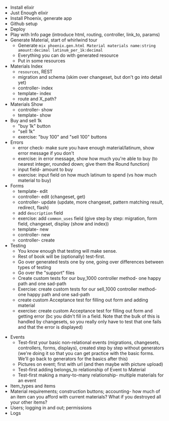 * Install elixir
* Just Enough elixir
* Install Phoenix, generate app
* Github setup
* Deploy
* Play with Info page (introduce html, routing, controller, link_to, params)
* Generate Material, start of whirlwind tour
  * Generate `mix phoenix.gen.html Material materials name:string amount:decimal latinum_per_1k:decimal`
  * Everything you can do with generated resource
  * Put in some resources
* Materials Index
  * `resources`, REST
  * migration and schema (skim over changeset, but don't go into detail yet)
  * controller- index
  * template- index
  * route and X_path?
* Materials Show
  * controller- show
  * template- show
* Buy and sell 1k
  * "buy 1k" button
  * "sell 1k"
  * exercise: "buy 100" and "sell 100" buttons
* Errors
  * error check- make sure you have enough material/latinum, show error message if you don't
  * exercise: in error message, show how much you're able to buy (to nearest integer, rounded down; give them the Round function)
  * input field- amount to buy
  * exercise: input field on how much latinum to spend (vs how much material to buy)
* Forms
  * template- edit
  * controller- edit (changeset, get)
  * controller- update (update, more changeset, pattern matching result, redirect, flash)
  * add `description` field
  * exercise: add `common_uses` field (give step by step: migration, form field, changeset, display (show and index))
  * template- new
  * controller- new
  * controller- create
* Testing
  * You know enough that testing will make sense.
  * Rest of book will be (optionally) test-first.
  * Go over generated tests one by one, going over differences between types of testing
  * Go over the "support" files
  * Create custom tests for our buy_1000 controller method- one happy path and one sad-path
  * Exercise: create custom tests for our sell_1000 controller method- one happy path and one sad-path
  * create custom Acceptance test for filling out form and adding material
  * exercise: create custom Acceptance test for filling out form and getting error (bc you didn't fill in a field.  Note that the bulk of this is handled by changesets, so you really only have to test that one fails and that the error is displayed)
<!-- now it gets a bit more abstract; each line will probably mean more work than before -->
* Events
  * Test-first your basic non-relational events (migrations, changesets, controllers, forms, displays), created step by step without generators (we're doing it so that you can get practice with the basic forms.  We'll go back to generators for the basics after this)
  * Pictures on event; first with url (and then maybe with picture upload)
  * Test-first adding belongs_to relationship of Event to Material
  * Test-first making a many-to-many relationship- multiple materials for an event
* Item_types and items
* Material requirements; construction buttons; accounting- how much of an item can you afford with current materials?  What if you destroyed all your other items?
* Users; logging in and out; permissions
* Logs  
